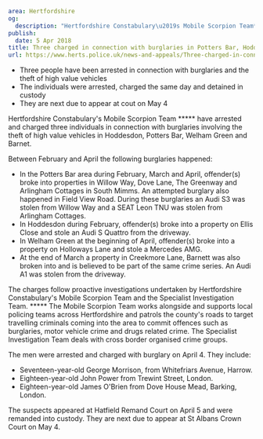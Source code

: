```yaml
area: Hertfordshire
og:
  description: "Hertfordshire Constabulary\u2019s Mobile Scorpion Team* have arrested and charged three individuals in connection with burglaries involving the theft of high value vehicles in Hoddesdon, Potters Bar, Welham Green and Barnet."
publish:
  date: 5 Apr 2018
title: Three charged in connection with burglaries in Potters Bar, Hoddesdon and Welham Green
url: https://www.herts.police.uk/news-and-appeals/Three-charged-in-connection-with-burglaries-in-Potters-Bar-Hoddesdon-and-Welham-Green-0015
```

* Three people have been arrested in connection with burglaries and the theft of high value vehicles
 * The individuals were arrested, charged the same day and detained in custody
 * They are next due to appear at cout on May 4

Hertfordshire Constabulary's Mobile Scorpion Team ***** have arrested and charged three individuals in connection with burglaries involving the theft of high value vehicles in Hoddesdon, Potters Bar, Welham Green and Barnet.

Between February and April the following burglaries happened:

 * In the Potters Bar area during February, March and April, offender(s) broke into properties in Willow Way, Dove Lane, The Greenway and Arlingham Cottages in South Mimms. An attempted burglary also happened in Field View Road. During these burglaries an Audi S3 was stolen from Willow Way and a SEAT Leon TNU was stolen from Arlingham Cottages.
 * In Hoddesdon during February, offender(s) broke into a property on Ellis Close and stole an Audi S Quattro from the driveway.
 * In Welham Green at the beginning of April, offender(s) broke into a property on Holloways Lane and stole a Mercedes AMG.
 * At the end of March a property in Creekmore Lane, Barnett was also broken into and is believed to be part of the same crime series. An Audi A1 was stolen from the driveway.

The charges follow proactive investigations undertaken by Hertfordshire Constabulary's Mobile Scorpion Team and the Specialist Investigation Team. ***** The Mobile Scorpion Team works alongside and supports local policing teams across Hertfordshire and patrols the county's roads to target travelling criminals coming into the area to commit offences such as burglaries, motor vehicle crime and drugs related crime. The Specialist Investigation Team deals with cross border organised crime groups.

The men were arrested and charged with burglary on April 4. They include:

 * Seventeen-year-old George Morrison, from Whitefriars Avenue, Harrow.
 * Eighteen-year-old John Power from Trewint Street, London.
 * Eighteen-year-old James O'Brien from Dove House Mead, Barking, London.

The suspects appeared at Hatfield Remand Court on April 5 and were remanded into custody. They are next due to appear at St Albans Crown Court on May 4.

